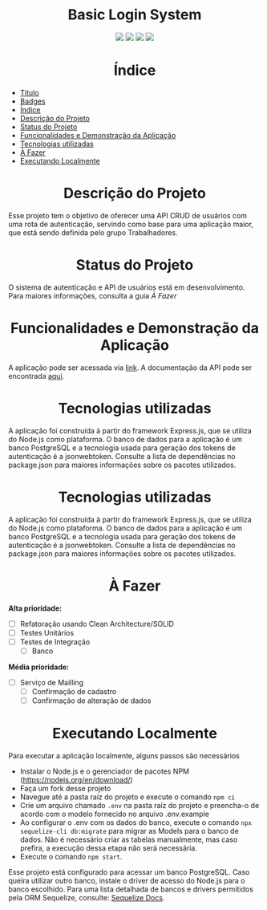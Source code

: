 <h1 align="center" id="title">Basic Login System</h1>
<p  align="center" id="badges">
<img src="https://img.shields.io/github/issues/jeffhsarti/login-system-trabalhadores">
<img src="https://img.shields.io/github/forks/jeffhsarti/login-system-trabalhadores">
<img src="https://img.shields.io/github/stars/jeffhsarti/login-system-trabalhadores">
<img  src="http://img.shields.io/static/v1?label=status&message=development&color=GREEN"/>
</p>

<h1 align="center" id="index">Índice</h1>

- [Título](#title)
- [Badges](#badges)
- [Índice](#index)
- [Descrição do Projeto](#project-description)
- [Status do Projeto](#status)
- [Funcionalidades e Demonstração da Aplicação](#features)
- [Tecnologias utilizadas](#technologies)
- [À Fazer](#to-do)
- [Executando Localmente](#executing)

<h1 align="center" id="project-description">Descrição do Projeto</h1>
<p>Esse projeto tem o objetivo de oferecer uma API CRUD de usuários com uma rota de autenticação, servindo como base para uma aplicação maior, que está sendo definida pelo grupo Trabalhadores.</p>

<h1 align="center" id="status">Status do Projeto</h1>
<p>O sistema de autenticação e API de usuários está em desenvolvimento. Para maiores informações, consulta a guia <i>À Fazer</i></p>

<h1 align="center" id="features">Funcionalidades e Demonstração da Aplicação</h1>
<p>A aplicação pode ser acessada via <a href="https://login-system-trabalhadores.herokuapp.com/" rel="noopener noreferrer" target="_blank">link</a>. A documentação da API pode ser encontrada <a href="https://login-system-trabalhadores.herokuapp.com/doc" rel="noopener noreferrer" target="_blank">aqui</a>.</p>

<h1 align="center" id="technologies">Tecnologias utilizadas</h1>
<p>A aplicação foi construída à partir do framework Express.js, que se utiliza do Node.js como plataforma. O banco de dados para a aplicação é um banco PostgreSQL e a tecnologia usada para geração dos tokens de autenticação é a jsonwebtoken. Consulte a lista de dependências no package.json para maiores informações sobre os pacotes utilizados.</p>

<h1 align="center" id="status">Tecnologias utilizadas</h1>
<p>A aplicação foi construída à partir do framework Express.js, que se utiliza do Node.js como plataforma. O banco de dados para a aplicação é um banco PostgreSQL e a tecnologia usada para geração dos tokens de autenticação é a jsonwebtoken. Consulte a lista de dependências no package.json para maiores informações sobre os pacotes utilizados.</p>

<h1 align="center" id="to-do">À Fazer</h1>
<strong>Alta prioridade:</strong>

- [ ] Refatoração usando Clean Architecture/SOLID
- [ ] Testes Unitários
- [ ] Testes de Integração
  - [ ] Banco

<strong>Média prioridade:</strong>

- [ ] Serviço de Mailling
  - [ ] Confirmação de cadastro
  - [ ] Confirmação de alteração de dados

<h1 align="center" id="executing">Executando Localmente</h1>
<p>Para executar a aplicação localmente, alguns passos são necessários</p>

- Instalar o Node.js e o gerenciador de pacotes NPM (https://nodejs.org/en/download/)
- Faça um fork desse projeto
- Navegue até a pasta raíz do projeto e execute o comando `npm ci`
- Crie um arquivo chamado `.env` na pasta raíz do projeto e preencha-o de acordo com o modelo fornecido no arquivo .env.example
- Ao configurar o .env com os dados do banco, execute o comando `npx sequelize-cli db:migrate` para migrar as Models para o banco de dados. Não é necessário criar as tabelas manualmente, mas caso prefira, a execução dessa etapa não será necessária.
- Execute o comando `npm start`.

<p>
  Esse projeto está configurado para acessar um banco PostgreSQL. Caso queira utilizar outro banco, instale o driver de acesso do Node.js para o banco escolhido.
  Para uma lista detalhada de bancos e drivers permitidos pela ORM Sequelize, consulte: <a href="https://sequelize.org/master/manual/getting-started.html" target="_blank" rel="noopener noreferrer">Sequelize Docs</a>.
</p>
